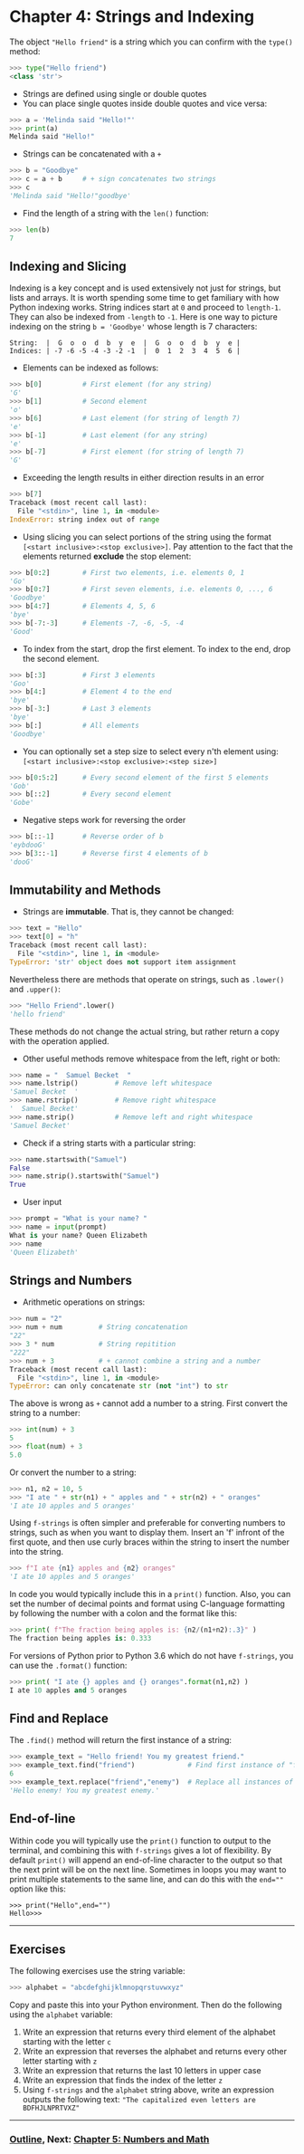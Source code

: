 # Chapter 4: Strings and Indexing

The object `"Hello friend"` is a string which you can confirm with the `type()` method:

```python 
>>> type("Hello friend")
<class 'str'>
```

* Strings are defined using single or double quotes
* You can place single quotes inside double quotes and vice versa:
```python
>>> a = 'Melinda said "Hello!"'
>>> print(a)
Melinda said "Hello!"
```
* Strings can be concatenated with a `+`
```python
>>> b = "Goodbye"
>>> c = a + b     # + sign concatenates two strings
>>> c
'Melinda said "Hello!"goodbye'
```
* Find the length of a string with the `len()` function:
```python
>>> len(b)
7
```
## Indexing and Slicing
Indexing is a key concept and is used extensively not just for strings, but lists and arrays.  It is worth spending some time to get familiary with how Python indexing works.  String indices start at `0` and proceed to `length-1`. They can also be indexed from `-length` to `-1`.  Here is one way to picture indexing on the string `b = 'Goodbye'` whose length is 7 characters:
```
String:  |  G  o  o  d  b  y  e  |  G  o  o  d  b  y  e |
Indices: | -7 -6 -5 -4 -3 -2 -1  |  0  1  2  3  4  5  6 |
```
* Elements can be indexed as follows:
```python
>>> b[0]          # First element (for any string)
'G'
>>> b[1]          # Second element
'o'
>>> b[6]          # Last element (for string of length 7)
'e'
>>> b[-1]         # Last element (for any string)
'e'
>>> b[-7]         # First element (for string of length 7)
'G'
```
* Exceeding the length results in either direction results in an error
```python
>>> b[7]
Traceback (most recent call last):
  File "<stdin>", line 1, in <module>
IndexError: string index out of range
```
* Using slicing you can select portions of the string using the format `[<start inclusive>:<stop exclusive>]`.  Pay attention to the fact that the elements returned **exclude** the stop element:
```python
>>> b[0:2]        # First two elements, i.e. elements 0, 1
'Go'
>>> b[0:7]        # First seven elements, i.e. elements 0, ..., 6
'Goodbye'
>>> b[4:7]        # Elements 4, 5, 6
'bye'
>>> b[-7:-3]      # Elements -7, -6, -5, -4
'Good'
```
* To index from the start, drop the first element. To index to the end, drop the second element.
```python
>>> b[:3]         # First 3 elements
'Goo'
>>> b[4:]         # Element 4 to the end
'bye'
>>> b[-3:]        # Last 3 elements
'bye'
>>> b[:]          # All elements
'Goodbye'
```
* You can optionally set a step size to select every n'th element using: `[<start inclusive>:<stop exclusive>:<step size>]`
```python
>>> b[0:5:2]      # Every second element of the first 5 elements
'Gob'
>>> b[::2]        # Every second element
'Gobe'
```
* Negative steps work for reversing the order
```python
>>> b[::-1]       # Reverse order of b
'eybdooG'
>>> b[3::-1]      # Reverse first 4 elements of b
'dooG'
``` 

## Immutability and Methods
* Strings are **immutable**. That is, they cannot be changed:
```python
>>> text = "Hello"
>>> text[0] = "h"
Traceback (most recent call last):
  File "<stdin>", line 1, in <module>
TypeError: 'str' object does not support item assignment
```
Nevertheless there are methods that operate on strings, such as `.lower()` and `.upper()`: 
```python
>>> "Hello Friend".lower()
'hello friend'
```
These methods do not change the actual string, but rather return a copy with the operation applied.
* Other useful methods remove whitespace from the left, right or both:
```python
>>> name = "  Samuel Becket  "
>>> name.lstrip()         # Remove left whitespace
'Samuel Becket  '
>>> name.rstrip()         # Remove right whitespace
'  Samuel Becket'
>>> name.strip()          # Remove left and right whitespace
'Samuel Becket'
```
* Check if a string starts with a particular string:
```python
>>> name.startswith("Samuel")
False
>>> name.strip().startswith("Samuel")
True
```
* User input
```python
>>> prompt = "What is your name? "
>>> name = input(prompt)
What is your name? Queen Elizabeth
>>> name
'Queen Elizabeth'
```

## Strings and Numbers
* Arithmetic operations on strings:
```python
>>> num = "2"
>>> num + num         # String concatenation
"22"
>>> 3 * num           # String repitition
"222"
>>> num + 3           # + cannot combine a string and a number
Traceback (most recent call last):
  File "<stdin>", line 1, in <module>
TypeError: can only concatenate str (not "int") to str
```
The above is wrong as `+` cannot add a number to a string.  First convert the string to a number:
```python
>>> int(num) + 3
5
>>> float(num) + 3
5.0
```
Or convert the number to a string:
```python
>>> n1, n2 = 10, 5
>>> "I ate " + str(n1) + " apples and " + str(n2) + " oranges" 
'I ate 10 apples and 5 oranges'
```
Using `f-strings` is often simpler and preferable for converting numbers to strings, such as when you want to display them.  Insert an 'f' infront of the first quote, and then use curly braces within the string to insert the number into the string.  
```python
>>> f"I ate {n1} apples and {n2} oranges"
'I ate 10 apples and 5 oranges'
```
In code you would typically include this in a `print()` function.  Also, you can set the number of decimal points and format using C-language formatting by following the number with a colon and the format like this:
```python
>>> print( f"The fraction being apples is: {n2/(n1+n2):.3}" )
The fraction being apples is: 0.333
```
For versions of Python prior to Python 3.6 which do not have `f-strings`, you can use the `.format()` function:
```python
>>> print( "I ate {} apples and {} oranges".format(n1,n2) )
I ate 10 apples and 5 oranges
```
## Find and Replace
The `.find()` method will return the first instance of a string:
```python
>>> example_text = "Hello friend! You my greatest friend."
>>> example_text.find("friend")             # Find first instance of "friend"
6
>>> example_text.replace("friend","enemy")  # Replace all instances of "friend" with "enemy"
'Hello enemy! You my greatest enemy.'
```
## End-of-line
Within code you will typically use the `print()` function to output to the terminal, and combining this with `f-strings` gives a lot of flexibility.  By default `print()` will append an end-of-line character to the output so that the next print will be on the next line.  Sometimes in loops you may want to print multiple statements to the same line, and can do this with the `end=""` option like this:
```
>>> print("Hello",end="")
Hello>>> 
```
___
## Exercises

The following exercises use the string variable:
```python
>>> alphabet = "abcdefghijklmnopqrstuvwxyz"
```
Copy and paste this into your Python environment.  Then do the following using the `alphabet` variable:

1. Write an expression that returns every third element of the alphabet starting with the letter `c`
2. Write an expression that reverses the alphabet and returns every other letter starting with `z`
3. Write an expression that returns the last 10 letters in upper case
4. Write an expression that finds the index of the letter `z`
5. Using `f-strings` and the `alphabet` string above, write an expression outputs the following text: `"The capitalized even letters are BDFHJLNPRTVXZ"`

___
### [Outline](../README.md), Next: [Chapter 5: Numbers and Math](Chapter_05_Numbers_and_Math.md)
